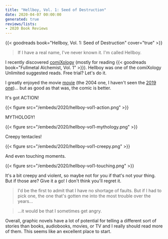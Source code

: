 ```yaml
---
title: "Hellboy, Vol. 1: Seed of Destruction"
date: 2020-04-07 00:00:00
generated: true
reviews/lists:
- 2020 Book Reviews
---
```

{{< goodreads book="Hellboy, Vol. 1: Seed of Destruction" cover="true" >}}

> If I have a real name, I've never known it. I'm called Hellboy.

I recently discovered [comiXology](https://www.comixology.com/) (mostly for reading {{< goodreads book="Fullmetal Alchemist, Vol. 1" >}}). Hellboy was one of the comiXology Unlimited suggested reads. Free trial? Let's do it.  

<!--more-->

I greatly enjoyed the movie [movie](https://www.imdb.com/title/tt0167190/) (the 2004 one, I haven't seen the [2019 one](https://www.imdb.com/title/tt2274648/))... but as good as that was, the comic is better.  

It's got ACTION!  

{{< figure src="/embeds/2020/hellboy-vol1-action.png" >}}

MYTHOLOGY!  

{{< figure src="/embeds/2020/hellboy-vol1-mythology.png" >}}

Creepy tentacles!  

{{< figure src="/embeds/2020/hellboy-vol1-creepy.png" >}}

And even touching moments.  

{{< figure src="/embeds/2020/hellboy-vol1-touching.png" >}}

It's a bit creepy and violent, so maybe not for you if that's not your thing. But if those are? Give it a go! I don't think you'll regret it.  

> I'd be the first to admit that I have no shortage of faults. But if I had to pick one, the one that's gotten me into the most trouble over the years...  

> ...it would be that I sometimes get angry.  

Overall, graphic novels have a lot of potential for telling a different sort of stories than books, audiobooks, movies, or TV and I really should read more of them. This seems like an excellent place to start.


